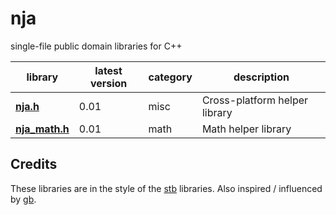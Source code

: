 # nja

single-file public domain libraries for C++

library                         | latest version | category | description
--------------------------------|----------------|----------|-------------
[**nja.h**](./nja.h)            | 0.01           | misc     | Cross-platform helper library
[**nja_math.h**](./nja_math.h)  | 0.01           | math     | Math helper library


## Credits

These libraries are in the style of the [stb](https://github.com/nothings/stb) libraries.
Also inspired / influenced by [gb](https://github.com/gingerBill/gb).
